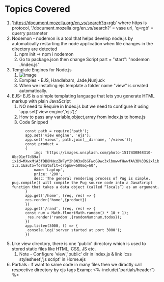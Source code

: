   # Topics Covered 
  1. 'https://document.mozella.org/en_vs/search?q=rgb' where https is protocol, '/document.mozella.org/en_vs/search?' = vase url, 'q=rgb' = querry parameter
  2.  Nodemon - nodemon is a tool that helps develop node.js by automatically restarting the node application when file changes in the directory are detected
      1. npm init => npm i nodemon 
      2. Go to package.json then change Script part = "start": "nodemon ./index.js" 
  3. Template Engines for Node.js
     1. ![image](https://user-images.githubusercontent.com/49730521/116339963-fbea5380-a7fb-11eb-8c1c-9affd40e68ea.png)
     2. Exmples - EJS, Handlebars, Jade,Nunjuck 
     3. When we installing ejs template a folder name "view" is created automatically.
  4. EJS-  EJS is a simple templating language that lets you generate HTML markup with plain JavaScript
     1. NO need to Require in Index.js but we need to configure it using 'app.set('view engine','ejs');'
     2. How to pass any variable,object,array from index.js to home.js
     3. Code Snipped 
       ```
             const path = require('path');
             app.set('view engine', 'ejs');
             app.set('views', path.join(__dirname, '/views'));
             const product = 
             {
                 img: 'https://images.unsplash.com/photo-1517430868310-0bc91ef7d89a?ixid=MXwxMjA3fDB8MHxzZWFyY2h8N3x8bGFwdG9wc3xlbnwwfHwwfA%3D%3D&ixlib=rb-1.2.1&auto=format&fit=crop&w=500&q=60',
                 name:'Laptop',
                 price: '200',
                 desc:'The general rendering process of Pug is simple. pug.compile() will compile the Pug source code into a JavaScript function that takes a data object (called “locals”) as an argument.
             }
             app.get('/home', (req, res) => {
             res.render('home',{product})
             })
             app.get('/rand', (req, res) => {
             const num = Math.floor(Math.random() * 10 + 1);
              res.render('random',{randomNum:num,todos});
             })
             app.listen(3000, () => {
              console.log('server started at port 3000');
             })
       ```
5.  Like view directory, there is one 'public' directory which is used to stored static files like HTML, CSS, JS etc.
     1. Note - Configure 'view','public' dir in index.js & link 'css stylesheet','js script' in Home.ejs
6.  Partials : If want to same code in many files then we diractly call respective directory by ejs tags Examp: <%-include("partials/header") %> 


   
